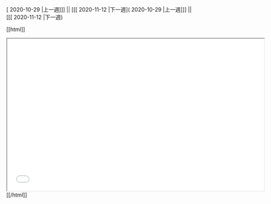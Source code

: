[ 2020-10-29 |上一週]]] || [[[ 2020-11-12 |下一週]( 2020-10-29 |上一週]]] || [[[ 2020-11-12 |下一週)



[[html]]
<iframe src='<http://pad.hackingthursday.org>  ?showControls=true&showChat=true&showLineNumbers=true&useMonospaceFont=false' width=675 height=400></iframe>
[[/html]]